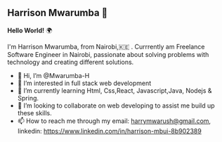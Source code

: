 

## Harrison Mwarumba :wave:	

**Hello World!** :earth_africa:	

I'm Harrison Mwarumba, from Nairobi,:kenya:	. Currrently am Freelance Software Engineer in Nairobi, passionate about solving problems with technology and creating different solutions.

- 👋 Hi, I’m @Mwarumba-H
- 👀 I’m interested in full stack web development
- 🌱 I’m currently learning Html, Css,React, Javascript,Java, Nodejs & Spring.
- 💞️ I’m looking to collaborate on web developing to assist me build up these skills.
- 📫 How to reach me through my email: harrymwarush@gmail.com, linkedin: https://www.linkedin.com/in/harrison-mbui-8b902389

<!---
Mwarumba-H/Mwarumba-H is a ✨ special ✨ repository because its `README.md` (this file) appears on your GitHub profile.
You can click the Preview link to take a look at your changes.
--->
